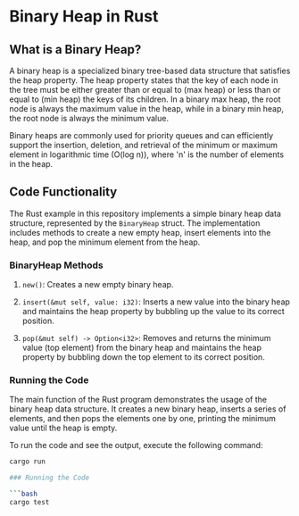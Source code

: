 # Binary Heap in Rust

## What is a Binary Heap?

A binary heap is a specialized binary tree-based data structure that satisfies the heap property. The heap property states that the key of each node in the tree must be either greater than or equal to (max heap) or less than or equal to (min heap) the keys of its children. In a binary max heap, the root node is always the maximum value in the heap, while in a binary min heap, the root node is always the minimum value.

Binary heaps are commonly used for priority queues and can efficiently support the insertion, deletion, and retrieval of the minimum or maximum element in logarithmic time (O(log n)), where 'n' is the number of elements in the heap.

## Code Functionality

The Rust example in this repository implements a simple binary heap data structure, represented by the `BinaryHeap` struct. The implementation includes methods to create a new empty heap, insert elements into the heap, and pop the minimum element from the heap.

### BinaryHeap Methods

1. `new()`: Creates a new empty binary heap.

2. `insert(&mut self, value: i32)`: Inserts a new value into the binary heap and maintains the heap property by bubbling up the value to its correct position.

3. `pop(&mut self) -> Option<i32>`: Removes and returns the minimum value (top element) from the binary heap and maintains the heap property by bubbling down the top element to its correct position.

### Running the Code

The main function of the Rust program demonstrates the usage of the binary heap data structure. It creates a new binary heap, inserts a series of elements, and then pops the elements one by one, printing the minimum value until the heap is empty.

To run the code and see the output, execute the following command:

```bash
cargo run

### Running the Code

```bash
cargo test